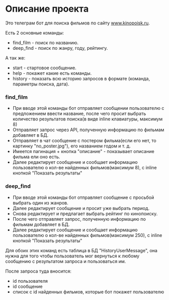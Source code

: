 # Описание проекта
Это телеграм бот для поиска фильмов по сайту www.kinopoisk.ru.

Есть 2 основные команды:
- find_film - поиск по названию.
- deep_find - поиск по жанру, году, рейтингу.

А так же:
- start - стартовое сообщение.
- help - покажет какие есть команды.
- history - показать всю историю запросов в формате (команда, параметры поиска, дата).

### find_film
- При вводе этой команды бот отправляет сообщении пользователю с предложением ввести название,
после чего просит выбрать количество результатов поиска(в виде inline клавиатуры, максимум 8)
- Отправляет запрос через API, полученную информацию по фильмам добавляет в БД.
- Отправляет в чат сообщение с постером фильма(если его нет, то картинку "no_poster.jpg"), его названием годом и т. д.
- Имеется пагинация + кнопка "описание" - показывает описание фильма ели оно есть.
- Далее редактирует сообщение и сообщает информацию пользователю о кол-ве найденных фильмов(максимум 8),
с inline кнопкой "Показать результаты"

### deep_find
- При вводе этой команды бот отправляет сообщение с просьбой выбрать один из жанров.
- Далее редактирует сообщение и просит уже выбрать период.
- Снова редактирует и предлагает выбрать рейтинг по кинопоиску.
- После чего отправляет запрос, полученную информацию по фильмам добавляет в БД.
- Далее редактирует сообщение и сообщает информацию пользователю о кол-ве найденных фильмов(максимум 250),
с inline кнопкой "Показать результаты"

Для обоих этих команд есть таблица в БД "HistoryUserMessage", 
она нужна для того чтобы пользователь мог вернуться к любому сообщению с результатом запроса и пользоваться им.

После запроса туда вносится:
- id пользователя
- id сообщение
- список с id найденных фильмов, которые бот покажет пользователю





